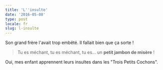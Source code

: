 ```yaml
---
title: 'L''insulte'
date: '2016-05-08'
type: post
locale: fr
slug: l-insulte
---
```


Son grand frère l'avait trop embêté. Il fallait bien que ça sorte !

<!-- more -->

> Tu es méchant, tu es méchant, tu es… un **petit jambon de misère** !

Oui, mes enfant apprennent leurs insultes dans les "Trois Petits Cochons".

